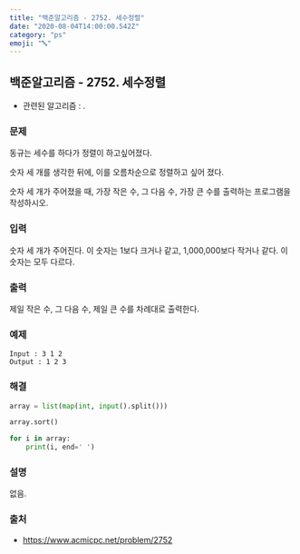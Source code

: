```yaml
---
title: "백준알고리즘 - 2752. 세수정렬"
date: "2020-08-04T14:00:00.542Z"
category: "ps"
emoji: "🔤"
---
```


## 백준알고리즘 - 2752. 세수정렬

- 관련된 알고리즘 : .

### 문제

동규는 세수를 하다가 정렬이 하고싶어졌다.

숫자 세 개를 생각한 뒤에, 이를 오름차순으로 정렬하고 싶어 졌다.

숫자 세 개가 주어졌을 때, 가장 작은 수, 그 다음 수, 가장 큰 수를 출력하는 프로그램을 작성하시오.

### 입력

숫자 세 개가 주어진다. 이 숫자는 1보다 크거나 같고, 1,000,000보다 작거나 같다. 이 숫자는 모두 다르다.

### 출력

제일 작은 수, 그 다음 수, 제일 큰 수를 차례대로 출력한다.

### 예제 

```
Input : 3 1 2
Output : 1 2 3
```

### 해결 

```python
array = list(map(int, input().split()))

array.sort()

for i in array:
    print(i, end=' ')
```

### 설명

없음.

### 출처

- https://www.acmicpc.net/problem/2752
